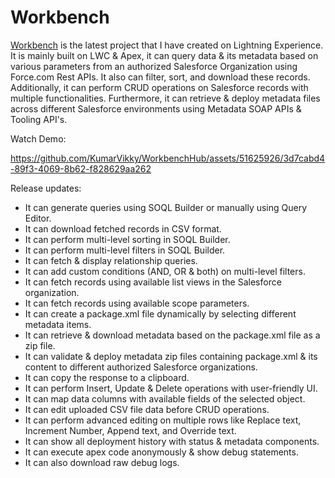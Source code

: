 # Workbench

[Workbench](https://salesarena-dev-ed.my.site.com/Workbench/s/) is the latest project that I have created on Lightning Experience. It is mainly built on LWC & Apex, it can query data & its metadata based on various parameters from an authorized Salesforce Organization using Force.com Rest APIs. It also can filter, sort, and download these records. Additionally, it can perform CRUD operations on Salesforce records with multiple functionalities. Furthermore, it can retrieve & deploy metadata files across different Salesforce environments using Metadata SOAP APIs & Tooling API's.


Watch Demo:

https://github.com/KumarVikky/WorkbenchHub/assets/51625926/3d7cabd4-89f3-4069-8b62-f828629aa262

Release updates:
- It can generate queries using SOQL Builder or manually using Query Editor.
- It can download fetched records in CSV format.
- It can perform multi-level sorting in SOQL Builder.
- It can perform multi-level filters in SOQL Builder.
- It can fetch & display relationship queries.
- It can add custom conditions (AND, OR & both) on multi-level filters.
- It can fetch records using available list views in the Salesforce organization.
- It can fetch records using available scope parameters.
- It can create a package.xml file dynamically by selecting different metadata items.
- It can retrieve & download metadata based on the package.xml file as a zip file.
- It can validate & deploy metadata zip files containing package.xml & its content to different authorized Salesforce organizations.
- It can copy the response to a clipboard.
- It can perform Insert, Update & Delete operations with user-friendly UI.
- It can map data columns with available fields of the selected object.
- It can edit uploaded CSV file data before CRUD operations.
- It can perform advanced editing on multiple rows like Replace text, Increment Number, Append text, and Override text.
- It can show all deployment history with status & metadata components.
- It can execute apex code anonymously & show debug statements.
- It can also download raw debug logs.
